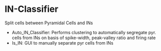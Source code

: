 # IN-Classifier
Split cells between Pyramidal Cells and INs

- Auto_IN_Classifier: Performs clustering to automatically segregate pyr. cells from INs on basis of spike-width, peak-valley ratio and firing rate
- Is_IN: GUI to manually separate pyr cells from INs
